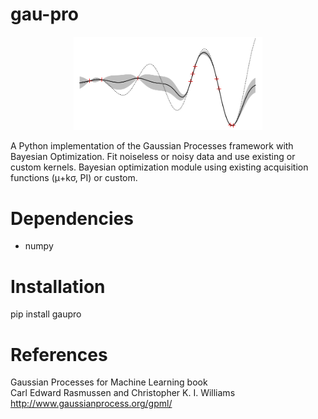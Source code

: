 # gau-pro

<p align="center"><img width="60%" src="images/gpimg2.png"></p>

A Python implementation of the Gaussian Processes framework with Bayesian Optimization.
Fit noiseless or noisy data and use existing or custom kernels.
Bayesian optimization module using existing acquisition functions (μ+kσ, PI) or custom.  

# Dependencies

* numpy

# Installation

pip install gaupro

# References

Gaussian Processes for Machine Learning book  
Carl Edward Rasmussen and Christopher K. I. Williams  
http://www.gaussianprocess.org/gpml/
